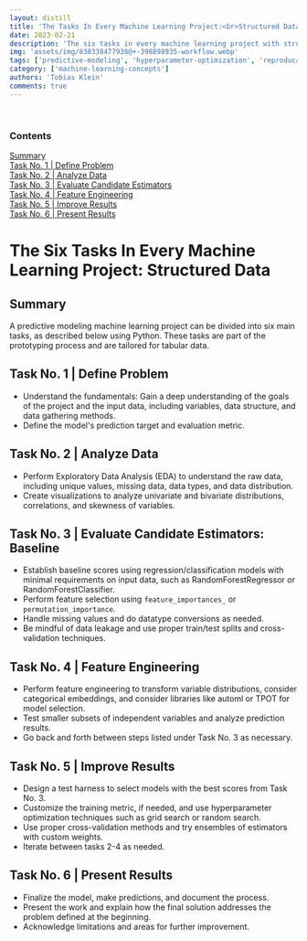 ```yaml
---
layout: distill
title: 'The Tasks In Every Machine Learning Project:<br>Structured Data'
date: 2023-02-21
description: 'The six tasks in every machine learning project with structured data.'
img: 'assets/img/838338477938@+-398898935-workflow.webp'
tags: ['predictive-modeling', 'hyperparameter-optimization', 'reproducable-code', 'tabular-data', 'feature-engineering']
category: ['machine-learning-concepts']
authors: 'Tobias Klein'
comments: true
---
```

<br>
<d-contents>
  <nav class="l-text figcaption">
  <h3>Contents</h3>
    <div class="no-math"><a href="#summary">Summary</a></div>
    <div class="no-math"><a href="#task-no-1--define-problem">Task No. 1 | Define Problem</a></div>
    <div class="no-math"><a href="#task-no-2--analyze-data">Task No. 2 | Analyze Data</a></div>
    <div class="no-math"><a href="#task-no-3--evaluate-candidate-estimators">Task No. 3 | Evaluate Candidate Estimators</a></div>
    <div class="no-math"><a href="#task-no-4--feature-engineering">Task No. 4 | Feature Engineering</a></div>
    <div class="no-math"><a href="#task-no-5--improve-results">Task No. 5 | Improve Results</a></div>
    <div class="no-math"><a href="#task-no-6--present-results">Task No. 6 | Present Results</a></div>
  </nav>
</d-contents>

# The Six Tasks In Every Machine Learning Project: Structured Data

## Summary
A predictive modeling machine learning project can be divided into six main
tasks, as described below using Python. These tasks are part of the prototyping
process and are tailored for tabular data.

<!-- You can find the tasks for image and more generally unstructured data in the -->
<!-- article **The Six Tasks In Every ML Project: Unstructured Data** -->
<!-- _projects/steps-unstructured.md. There is no difference between structured -->
<!-- and unstructured data in the tasks described here, only the subtasks within each -->
<!-- task vary. -->

## Task No. 1 | Define Problem

- Understand the fundamentals: Gain a deep understanding of the goals of the
project and the input data, including variables, data structure, and data
gathering methods.
- Define the model's prediction target and evaluation metric.

## Task No. 2 | Analyze Data

- Perform Exploratory Data Analysis (EDA) to understand the raw data, including
unique values, missing data, data types, and data distribution.
- Create visualizations to analyze univariate and bivariate distributions,
correlations, and skewness of variables.

## Task No. 3 | Evaluate Candidate Estimators: Baseline

- Establish baseline scores using regression/classification models with
minimal requirements on input data, such as RandomForestRegressor or
RandomForestClassifier.
- Perform feature selection using `feature_importances_` or `permutation_importance`.
- Handle missing values and do datatype conversions as needed.
- Be mindful of data leakage and use proper train/test splits and cross-validation techniques.

## Task No. 4 | Feature Engineering

- Perform feature engineering to transform variable distributions, consider
categorical embeddings, and consider libraries like automl or TPOT for model
selection.
- Test smaller subsets of independent variables and analyze prediction results.
- Go back and forth between steps listed under Task No. 3 as necessary.

## Task No. 5 | Improve Results

- Design a test harness to select models with the best scores from Task No. 3.
- Customize the training metric, if needed, and use hyperparameter optimization
techniques such as grid search or random search.
- Use proper cross-validation methods and try ensembles of estimators with custom
weights.
- Iterate between tasks 2-4 as needed.

## Task No. 6 | Present Results

- Finalize the model, make predictions, and document the process.
- Present the work and explain how the final solution addresses the problem
defined at the beginning.
- Acknowledge limitations and areas for further improvement.
